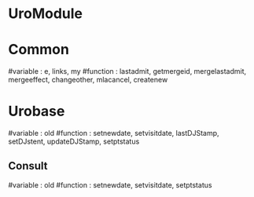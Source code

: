 # UroModule

# Common
#variable : 
e, links, my
#function : 
lastadmit, getmergeid, 
mergelastadmit, mergeeffect, 
changeother, mlacancel, 
createnew
# Urobase
#variable : 
old
#function : 
setnewdate, setvisitdate, 
lastDJStamp, setDJstent, 
updateDJStamp, 
setptstatus
## Consult
#variable : 
old
#function : 
setnewdate, setvisitdate, 
setptstatus

